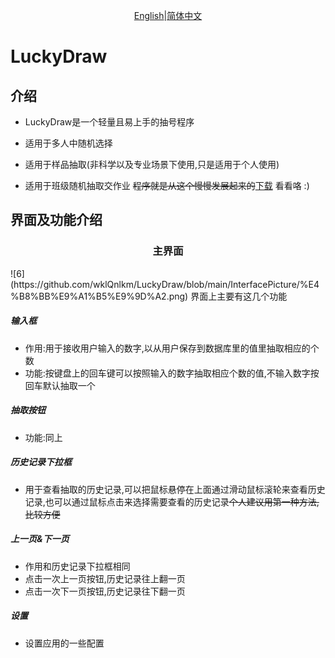 <center>

[English](README.md)|[简体中文](README_zh-CN.md)

</center>

# LuckyDraw

## **介绍**

- LuckyDraw是一个轻量且易上手的抽号程序

- 适用于多人中随机选择

- 适用于样品抽取(非科学以及专业场景下使用,只是适用于个人使用)

- 适用于班级随机抽取交作业 ~~程序就是从这个慢慢发展起来的~~[下载](https://github.com/wklQnlkm/LuckyDraw/releases/download/v1.0.0/LuckyDraw-Setup.exe)
  看看咯 :)

## 界面及功能介绍

<h3 align="center">主界面</h3>
![6](https://github.com/wklQnlkm/LuckyDraw/blob/main/InterfacePicture/%E4%B8%BB%E9%A1%B5%E9%9D%A2.png)
界面上主要有这几个功能

##### 输入框
- 作用:用于接收用户输入的数字,以从用户保存到数据库里的值里抽取相应的个数
- 功能:按键盘上的回车键可以按照输入的数字抽取相应个数的值,不输入数字按回车默认抽取一个

##### 抽取按钮
- 功能:同上

##### 历史记录下拉框
- 用于查看抽取的历史记录,可以把鼠标悬停在上面通过滑动鼠标滚轮来查看历史记录,也可以通过鼠标点击来选择需要查看的历史记录~~个人建议用第一种方法,比较方便~~

##### 上一页&下一页
- 作用和历史记录下拉框相同
- 点击一次上一页按钮,历史记录往上翻一页
- 点击一次下一页按钮,历史记录往下翻一页

##### 设置
- 设置应用的一些配置

    

